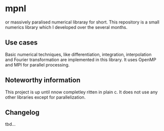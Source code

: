 # mpnl
or massively paralised numerical libraray for short. This repository is a small numerics library which I developed over the several months.

## Use cases
Basic numerical techniques, like differentiation, integration, interpolation and Fourier transformation are implemented in this library. It uses OpenMP and MPI for parallel processing.

## Noteworthy information
This project is up until nnow completley ritten in plain c. It does not use any other libraries except for parallelization. 

## Changelog
tbd...
